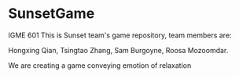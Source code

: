 # SunsetGame
IGME 601
This is Sunset team's game repository, team members are:

Hongxing Qian,
Tsingtao Zhang,
Sam Burgoyne,
Roosa Mozoomdar.

We are creating a game conveying emotion of relaxation
